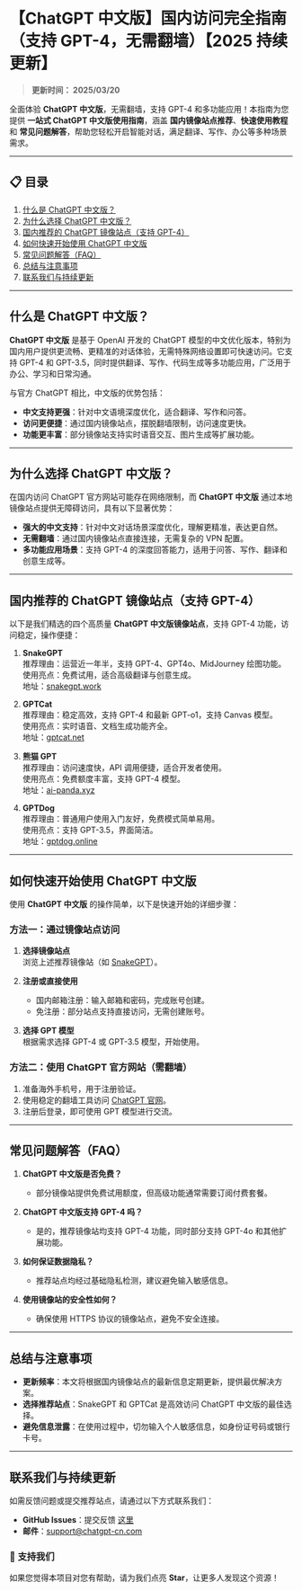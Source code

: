# 【ChatGPT 中文版】国内访问完全指南（支持 GPT-4，无需翻墙）【2025 持续更新】

> **更新时间： 2025/03/20**   

全面体验 **ChatGPT 中文版**，无需翻墙，支持 GPT-4 和多功能应用！本指南为您提供 **一站式 ChatGPT 中文版使用指南**，涵盖 **国内镜像站点推荐**、**快速使用教程** 和 **常见问题解答**，帮助您轻松开启智能对话，满足翻译、写作、办公等多种场景需求。

---

## 📋 **目录**
1. [什么是 ChatGPT 中文版？](#什么是-chatgpt-中文版)
2. [为什么选择 ChatGPT 中文版？](#为什么选择-chatgpt-中文版)
3. [国内推荐的 ChatGPT 镜像站点（支持 GPT-4）](#国内推荐的-chatgpt-镜像站点支持-gpt-4)
4. [如何快速开始使用 ChatGPT 中文版](#如何快速开始使用-chatgpt-中文版)
5. [常见问题解答（FAQ）](#常见问题解答faq)
6. [总结与注意事项](#总结与注意事项)
7. [联系我们与持续更新](#联系我们与持续更新)

---

## 什么是 ChatGPT 中文版？

**ChatGPT 中文版** 是基于 OpenAI 开发的 ChatGPT 模型的中文优化版本，特别为国内用户提供更流畅、更精准的对话体验，无需特殊网络设置即可快速访问。它支持 GPT-4 和 GPT-3.5，同时提供翻译、写作、代码生成等多功能应用，广泛用于办公、学习和日常沟通。

与官方 ChatGPT 相比，中文版的优势包括：
- **中文支持更强**：针对中文语境深度优化，适合翻译、写作和问答。
- **访问更便捷**：通过国内镜像站点，摆脱翻墙限制，访问速度更快。
- **功能更丰富**：部分镜像站支持实时语音交互、图片生成等扩展功能。

---

## 为什么选择 ChatGPT 中文版？

在国内访问 ChatGPT 官方网站可能存在网络限制，而 **ChatGPT 中文版** 通过本地镜像站点提供无障碍访问，具有以下显著优势：

- **强大的中文支持**：针对中文对话场景深度优化，理解更精准，表达更自然。
- **无需翻墙**：通过国内镜像站点直接连接，无需复杂的 VPN 配置。
- **多功能应用场景**：支持 GPT-4 的深度回答能力，适用于问答、写作、翻译和创意生成等。

---

## 国内推荐的 ChatGPT 镜像站点（支持 GPT-4）

以下是我们精选的四个高质量 **ChatGPT 中文版镜像站点**，支持 GPT-4 功能，访问稳定，操作便捷：

1. **SnakeGPT**  
   推荐理由：运营近一年半，支持 GPT-4、GPT4o、MidJourney 绘图功能。  
   使用亮点：免费试用，适合高级翻译与创意生成。  
   地址：[snakegpt.work](https://snakegpt.work)

2. **GPTCat**  
   推荐理由：稳定高效，支持 GPT-4 和最新 GPT-o1，支持 Canvas 模型。  
   使用亮点：实时语音、文档生成功能齐全。  
   地址：[gptcat.net](https://gptcat.net)

3. **熊猫 GPT**  
   推荐理由：访问速度快，API 调用便捷，适合开发者使用。  
   使用亮点：免费额度丰富，支持 GPT-4 模型。  
   地址：[ai-panda.xyz](https://ai-panda.xyz/login?invite_code=34137c47)

4. **GPTDog**  
   推荐理由：普通用户使用入门友好，免费模式简单易用。  
   使用亮点：支持 GPT-3.5，界面简洁。  
   地址：[gptdog.online](https://gptdog.online)

---

## 如何快速开始使用 ChatGPT 中文版

使用 **ChatGPT 中文版** 的操作简单，以下是快速开始的详细步骤：

### **方法一：通过镜像站点访问**
1. **选择镜像站点**  
   浏览上述推荐镜像站（如 [SnakeGPT](https://snakegpt.work)）。
   
2. **注册或直接使用**  
   - 国内邮箱注册：输入邮箱和密码，完成账号创建。  
   - 免注册：部分站点支持直接访问，无需创建账号。

3. **选择 GPT 模型**  
   根据需求选择 GPT-4 或 GPT-3.5 模型，开始使用。

### **方法二：使用 ChatGPT 官方网站（需翻墙）**
1. 准备海外手机号，用于注册验证。  
2. 使用稳定的翻墙工具访问 [ChatGPT 官网](https://chat.openai.com)。  
3. 注册后登录，即可使用 GPT 模型进行交流。

---

## 常见问题解答（FAQ）

1. **ChatGPT 中文版是否免费？**  
   - 部分镜像站提供免费试用额度，但高级功能通常需要订阅付费套餐。

2. **ChatGPT 中文版支持 GPT-4 吗？**  
   - 是的，推荐镜像站均支持 GPT-4 功能，同时部分支持 GPT-4o 和其他扩展功能。

3. **如何保证数据隐私？**  
   - 推荐站点均经过基础隐私检测，建议避免输入敏感信息。

4. **使用镜像站的安全性如何？**  
   - 确保使用 HTTPS 协议的镜像站点，避免不安全连接。

---

## 总结与注意事项

- **更新频率**：本文将根据国内镜像站点的最新信息定期更新，提供最优解决方案。  
- **选择推荐站点**：SnakeGPT 和 GPTCat 是高效访问 ChatGPT 中文版的最佳选择。  
- **避免信息泄露**：在使用过程中，切勿输入个人敏感信息，如身份证号码或银行卡号。

---

## 联系我们与持续更新

如需反馈问题或提交推荐站点，请通过以下方式联系我们：  
- **GitHub Issues**：提交反馈 [这里](https://github.com/your-repo/issues)  
- **邮件**：support@chatgpt-cn.com  

### 🌟 **支持我们**  
如果您觉得本项目对您有帮助，请为我们点亮 **Star**，让更多人发现这个资源！
                                                                           
                                             
   
                         